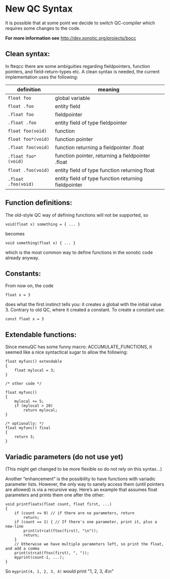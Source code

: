 New QC Syntax
=============

It is possible that at some point we decide to switch QC-compiler which requires some changes to the code.

**For more information see** http://dev.xonotic.org/projects/bocc

Clean syntax:
-------------

In fteqcc there are some ambiguities regarding fieldpointers, function pointers, and field-return-types etc.
A clean syntax is needed, the current implementation uses the following:

|definition|meaning|
|----------|-------|
|`float foo`|global variable|
|`float .foo`|entity field|
|`.float foo`|fieldpointer|
|`.float .foo`|entity field of type fieldpointer|
|`float foo(void)`|function|
|`float foo*(void)`|function pointer|
|`.float foo(void)`|function returning a fieldpointer .float|
|`.float foo*(void)`|function pointer, returning a fieldpointer .float|
|`float .foo(void)`|entity field of type function returning float|
|`.float .foo(void)`|entity field of type function returning fieldpointer|

Function definitions:
---------------------

The old-style QC way of defining functions will not be supported, so

    void(float x) something = { ... }

becomes

    void something(float x) { ... }

which is the most common way to define functions in the xonotic code already anyway.

Constants:
----------

From now on, the code

    float x = 3

does what the first instinct tells you: it creates a global with the initial value 3. Contrary to old QC, where it created a constant.
To create a constant use:

    const float x = 3

Extendable functions:
---------------------

Since menuQC has some funny macro: ACCUMULATE\_FUNCTIONS, it seemed like a nice syntactical sugar to allow the following:

    float myfunc() extendable
    {
        float mylocal = 3;
    }

    /* other code */

    float myfunc()
    {
        mylocal += 5;
        if (mylocal > 20)
            return mylocal;
    }

    /* optionally: */
    float myfunc() final
    {
        return 3;
    }

Variadic parameters (do not use yet)
------------------------------------

(This might get changed to be more flexible so do not rely on this syntax…)

Another “enhancement” is the possibility to have functions with variadic parameter lists. However, the only way to sanely access them (until pointers are allowed) is via a recursive way.
Here’s an example that assumes float parameters and prints them one after the other:

    void printfloats(float count, float first, ...)
    {
        if (count <= 0) // if there are no parameters, return
            return;
        if (count == 1) { // If there's one parameter, print it, plus a new-line
            print(strcat(ftos(first), "\n"));
            return;
        }
        // Otherwise we have multiple parameters left, so print the float, and add a comma
        print(strcat(ftos(first), ", "));
        myprint(count-1, ...);
    }

So `myprint(4, 1, 2, 3, 4)` would print "1, 2, 3, 4\\n"

